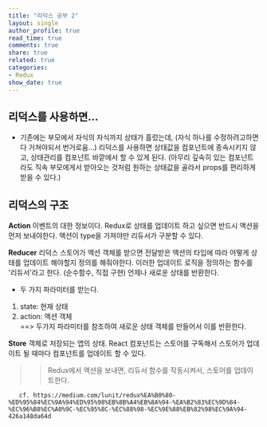 ```yaml
---
title: "리덕스 공부 2"
layout: single
author_profile: true
read_time: true
comments: true
share: true
related: true
categories:
- Redux
show_date: true
---
```


## 리덕스를 사용하면...
- 기존에는 부모에서 자식의 자식까지 상태가 흘렀는데, (자식 하나를 수정하려고하면 다 거쳐야되서 번거로움...) 리덕스를 사용하면 상태값을 컴포넌트에 종속시키지 않고, 상태관리를 컴포넌트 바깥에서 할 수 있게 된다. (아무리 깊숙히 있는 컴포넌트 라도 직속 부모에게서 받아오는 것처럼 원하는 상태값을 골라서 props를 편리하게 받을 수 있다.)

## 리덕스의 구조
__Action__
이벤트의 대한 정보이다. Redux로 상태를 업데이트 하고 싶으면 반드시 액션을 먼저 보내야한다. 액션이 type을 가져야만 리듀서가 구분할 수 있다.     

__Reducer__
리덕스 스토어가 액션 객체를 받으면 전달받은 액션의 타입에 따라 어떻게 상태를 업데이트 
해야할지 정의를 해줘야한다. 이러한 업데이트 로직을 정의하는 함수를 '리듀서'라고 한다. (순수함수, 직접 구현) 언제나 새로운 상태를 반환한다. 

- 두 가지 파라미터를 받는다. 
1. state: 현재 상태
2. action: 액션 객체        
==> 두가지 파라미터를 참조하여 새로운 상태 객체를 만들어서 이를 반환한다.

__Store__ 
객체로 저장되는 앱의 상태. React 컴포넌트는 스토어를 구독해서 스토어가 업데이트 될 때마다 컴포넌트를 업데이트 할 수 있다.       

>> Redux에서 액션을 보내면, 리듀서 함수를 작동시켜서, 스토어를 업데이트한다. 


       
       cf. https://medium.com/lunit/redux%EA%B0%80-%ED%95%84%EC%9A%94%ED%95%98%EB%8B%A4%EB%8A%94-%EA%B2%83%EC%9D%84-%EC%96%B8%EC%A0%9C-%EC%95%8C-%EC%88%98-%EC%9E%88%EB%82%98%EC%9A%94-426a148da64d

